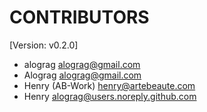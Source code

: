 # CONTRIBUTORS

[Version: v0.2.0]

- alograg <alograg@gmail.com>
- Alograg <alograg@gmail.com>
- Henry (AB-Work) <henry@artebeaute.com>
- Henry <alograg@users.noreply.github.com>
